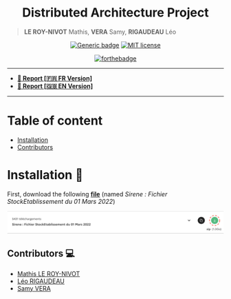 <h1 align="center">Distributed Architecture Project</h1>

> **LE ROY-NIVOT** Mathis, **VERA** Samy, **RIGAUDEAU** Léo

<div align="center">

[![Generic badge](https://img.shields.io/badge/Contributors-3-green.svg)](https://shields.io/) [![MIT license](https://img.shields.io/badge/License-Apache-blue.svg)](https://github.com/MathisLeRoyNivot/big-data-final-project/main/LICENSE)

[![forthebadge](https://forthebadge.com/images/badges/made-with-javascript.svg)](https://forthebadge.com)

</div>

<hr />

- **[📄 Report [🇫🇷 FR Version]](https://gem-zoo-d8b.notion.site/Architecture-distribu-e-Projet-Fil-Rouge-ed4ea0889c494f29a3d2e2e2d9905940)**
- **[📄 Report [🇬🇧 EN Version]]()**

<hr />

# Table of content

- [Installation](#installation)
- [Contributors](#contributors)

<div id="installation">

# Installation 🔧

First, download the following **[file](https://www.data.gouv.fr/fr/datasets/base-sirene-des-entreprises-et-de-leurs-etablissements-siren-siret/)** (named *Sirene : Fichier StockEtablissement du 01 Mars 2022*)

<div align="center">

<a href="https://www.data.gouv.fr/fr/datasets/base-sirene-des-entreprises-et-de-leurs-etablissements-siren-siret/">

<img src="./docs/screenshot_data_to_download.png" width=550>

</a>

</div>

</div>

<div id="contributors">

## Contributors :computer:

- [Mathis LE ROY-NIVOT](https://github.com/MathisLeRoyNivot "Go to @MathisLeRoyNivot's Github")
- [Léo RIGAUDEAU](https://github.com/leorigaudeau "Go to @leorigaudeau's Github")
- [Samy VERA](https://github.com/samyvera "Go to @samyvera's Github")


</div>